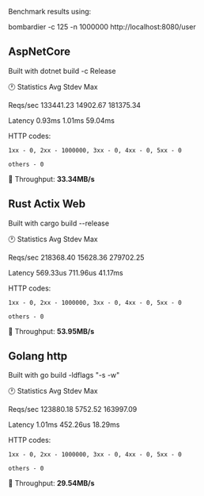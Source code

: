 
Benchmark results using:

bombardier -c 125 -n 1000000 http://localhost:8080/user

## AspNetCore

Built with dotnet build -c Release

:clock1: Statistics        Avg      Stdev        Max

  Reqs/sec    133441.23   14902.67  181375.34

  Latency        0.93ms     1.01ms    59.04ms

  HTTP codes:

    1xx - 0, 2xx - 1000000, 3xx - 0, 4xx - 0, 5xx - 0

    others - 0

  &#x1F53C; Throughput:    **33.34MB/s**



## Rust Actix Web

Built with cargo build --release


:clock1: Statistics        Avg      Stdev        Max

  Reqs/sec    218368.40   15628.36  279702.25

  Latency      569.33us   711.96us    41.17ms

  HTTP codes:

    1xx - 0, 2xx - 1000000, 3xx - 0, 4xx - 0, 5xx - 0

    others - 0

  &#x1F53C; Throughput:    **53.95MB/s**


## Golang http

Built with go build -ldflags "-s -w"

:clock1: Statistics        Avg      Stdev        Max

  Reqs/sec    123880.18    5752.52  163997.09
  
  Latency        1.01ms   452.26us    18.29ms
  
  HTTP codes:
  
    1xx - 0, 2xx - 1000000, 3xx - 0, 4xx - 0, 5xx - 0
    
    others - 0
    
  &#x1F53C; Throughput:    **29.54MB/s**






